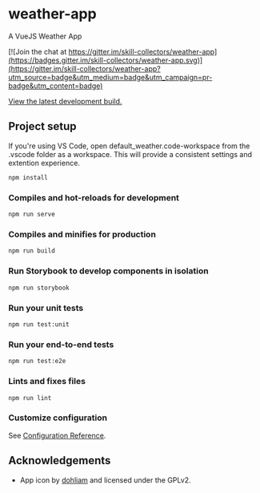 # weather-app

A VueJS Weather App

[![Join the chat at https://gitter.im/skill-collectors/weather-app](https://badges.gitter.im/skill-collectors/weather-app.svg)](https://gitter.im/skill-collectors/weather-app?utm_source=badge&utm_medium=badge&utm_campaign=pr-badge&utm_content=badge)

[View the latest development build.](https://skill-collectors.github.io/weather-app/)

## Project setup
If you're using VS Code, open default_weather.code-workspace from the .vscode folder as a workspace. This will provide a consistent settings and extention experience. 

```
npm install
```

### Compiles and hot-reloads for development
```
npm run serve
```

### Compiles and minifies for production
```
npm run build
```

### Run Storybook to develop components in isolation
```
npm run storybook
```

### Run your unit tests
```
npm run test:unit
```

### Run your end-to-end tests
```
npm run test:e2e
```

### Lints and fixes files
```
npm run lint
```

### Customize configuration

See [Configuration Reference](https://cli.vuejs.org/config/).

## Acknowledgements

- App icon by [dohliam](https://github.com/dohliam/elegant-circles) and licensed under the GPLv2.

